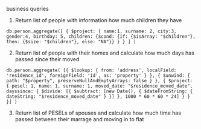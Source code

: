 business queries

1. Return list of people with information how much children they have

`db.person.aggregate([
   {
      $project: {
          name:1,
          surname: 2,
          city:3,
          gender:4,
          birthday: 5,
          children: {$cond: {if: {$isArray: "$children"}, then: {$size: "$children"}, else: "NA"}}
      }
   }
] )`



2. Return list of people with their homes and calculate how much days has passed since their moved

`db.person.aggregate(
[{
    $lookup: {
      from: 'address',
      localField: 'residence_id',
      foreignField: 'id',
      as: 'property'
}
}, {
    $unwind: {
        path: "$property",
        preserveNullAndEmptyArrays: false
    }
}, {
    $project: {
        pesel: 1,
        name: 1,
        surname: 1,
        moved_date: "$residence_moved_date",
        dayssince: {
            $divide: [{
                $subtract: [new Date(), {
                    $dateFromString: {
                        dateString: "$residence_moved_date"
                    }
                }]
            }, 1000 * 60 * 60 * 24]
        }
    }
}]
)`

3. Return list of PESELs of spouses and calculate how much time has passed between their marrage and moving in to flat


